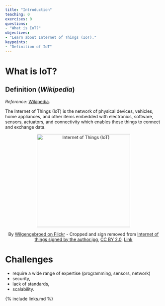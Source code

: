 ```yaml
---
title: "Introduction"
teaching: 0
exercises: 0
questions:
- "What is IoT?"
objectives:
- "Learn about Internet of Things (IoT)."
keypoints:
- "Definition of IoT"
---
```


# What is IoT?

## Definition (_Wikipedia_)




*Reference:*  [Wikipedia](https://en.wikipedia.org/wiki/Internet_of_things). 

The Internet of Things (IoT) is the network of physical devices, vehicles, 
home appliances, and other items embedded with electronics, software, sensors, 
actuators, and connectivity which enables these things to connect and exchange 
data.


<p align="center">
<img src="https://upload.wikimedia.org/wikipedia/commons/thumb/a/ab/Internet_of_Things.jpg/1200px-Internet_of_Things.jpg"
     alt="Internet of Things (IoT)"
          height="300" />
</p>


<p align="center">
By <a rel="nofollow" class="external text" href="https://www.flickr.com/photos/wilgengebroed/">Wilgengebroed on Flickr</a> - Cropped and sign removed from <a href="//commons.wikimedia.org/wiki/File:Internet_of_things_signed_by_the_author.jpg" title="File:Internet of things signed by the author.jpg">Internet of things signed by the author.jpg</a>, <a href="https://creativecommons.org/licenses/by/2.0" title="Creative Commons Attribution 2.0">CC BY 2.0</a>, <a href="https://commons.wikimedia.org/w/index.php?curid=32745645">Link</a>
</p>


# Challenges

- require a wide range of expertise (programming, sensors, network)
- security, 
- lack of standards,
- scalability. 

{% include links.md %}
